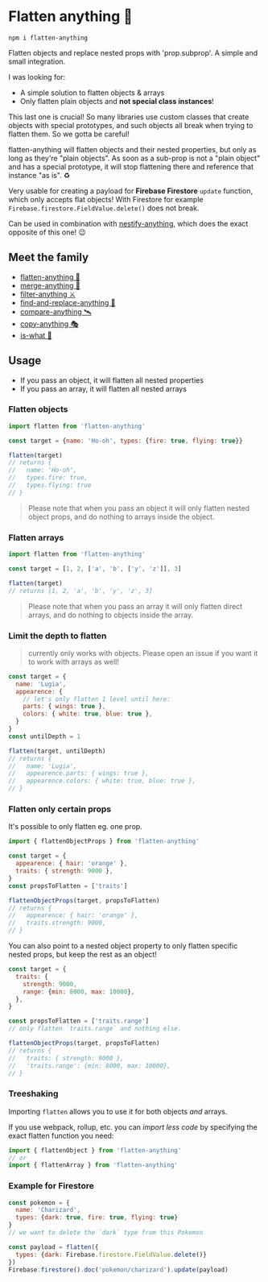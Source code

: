 # Flatten anything 🏏

```
npm i flatten-anything
```

Flatten objects and replace nested props with 'prop.subprop'. A simple and small integration.

I was looking for:

- A simple solution to flatten objects & arrays
- Only flatten plain objects and **not special class instances**!

This last one is crucial! So many libraries use custom classes that create objects with special prototypes, and such objects all break when trying to flatten them. So we gotta be careful!

flatten-anything will flatten objects and their nested properties, but only as long as they're "plain objects". As soon as a sub-prop is not a "plain object" and has a special prototype, it will stop flattening there and reference that instance "as is". ♻️

Very usable for creating a payload for **Firebase Firestore** `update` function, which only accepts flat objects! With Firestore for example `Firebase.firestore.FieldValue.delete()` does not break.

Can be used in combination with [nestify-anything](https://github.com/mesqueeb/nestify-anything), which does the exact opposite of this one! 😉

## Meet the family

- [flatten-anything 🏏](https://github.com/mesqueeb/flatten-anything)
- [merge-anything 🥡](https://github.com/mesqueeb/merge-anything)
- [filter-anything ⚔️](https://github.com/mesqueeb/filter-anything)
- [find-and-replace-anything 🎣](https://github.com/mesqueeb/find-and-replace-anything)
- [compare-anything 🛰](https://github.com/mesqueeb/compare-anything)
- [copy-anything 🎭](https://github.com/mesqueeb/copy-anything)
- [is-what 🙉](https://github.com/mesqueeb/is-what)

## Usage

- If you pass an object, it will flatten all nested properties
- If you pass an array, it will flatten all nested arrays

### Flatten objects

```js
import flatten from 'flatten-anything'

const target = {name: 'Ho-oh', types: {fire: true, flying: true}}

flatten(target)
// returns {
//   name: 'Ho-oh',
//   types.fire: true,
//   types.flying: true
// }
```

> Please note that when you pass an object it will only flatten nested object props, and do nothing to arrays inside the object.

### Flatten arrays

```js
import flatten from 'flatten-anything'

const target = [1, 2, ['a', 'b', ['y', 'z']], 3]

flatten(target)
// returns [1, 2, 'a', 'b', 'y', 'z', 3]
```

> Please note that when you pass an array it will only flatten direct arrays, and do nothing to objects inside the array.

### Limit the depth to flatten

> currently only works with objects. Please open an issue if you want it to work with arrays as well!

```js
const target = {
  name: 'Lugia',
  appearence: {
    // let's only flatten 1 level until here:
    parts: { wings: true },
    colors: { white: true, blue: true },
  }
}
const untilDepth = 1

flatten(target, untilDepth)
// returns {
//   name: 'Lugia',
//   appearence.parts: { wings: true },
//   appearence.colors: { white: true, blue: true },
// }
```

### Flatten only certain props

It's possible to only flatten eg. one prop.

```js
import { flattenObjectProps } from 'flatten-anything'

const target = {
  appearence: { hair: 'orange' },
  traits: { strength: 9000 },
}
const propsToFlatten = ['traits']

flattenObjectProps(target, propsToFlatten)
// returns {
//   appearence: { hair: 'orange' },
//   traits.strength: 9000,
// }
```

You can also point to a nested object property to only flatten specific nested props, but keep the rest as an object!

```js
const target = {
  traits: {
    strength: 9000,
    range: {min: 8000, max: 10000},
  },
}

const propsToFlatten = ['traits.range']
// only flatten `traits.range` and nothing else.

flattenObjectProps(target, propsToFlatten)
// returns {
//   traits: { strength: 9000 },
//   'traits.range': {min: 8000, max: 10000},
// }
```

### Treeshaking

Importing `flatten` allows you to use it for both objects _and_ arrays.

If you use webpack, rollup, etc. you can _import less code_ by specifying the exact flatten function you need:

```js
import { flattenObject } from 'flatten-anything'
// or
import { flattenArray } from 'flatten-anything'
```

### Example for Firestore

```js
const pokemon = {
  name: 'Charizard',
  types: {dark: true, fire: true, flying: true}
}
// we want to delete the `dark` type from this Pokemon

const payload = flatten({
  types: {dark: Firebase.firestore.FieldValue.delete()}
})
Firebase.firestore().doc('pokemon/charizard').update(payload)
```
